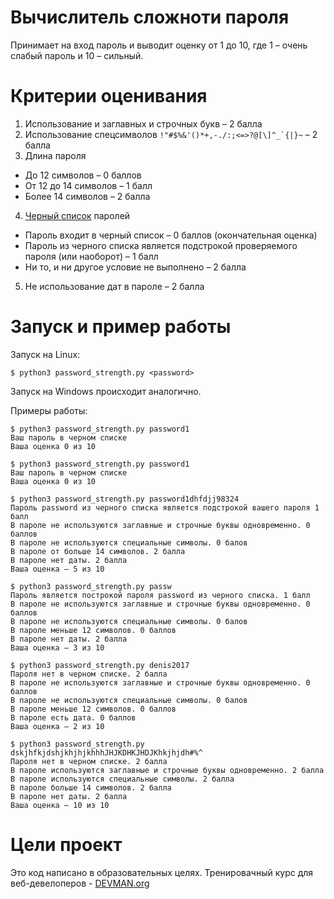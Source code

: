 # Вычислитель сложноти пароля

Принимает на вход пароль и выводит оценку от 1 до 10, где 1 – очень слабый пароль и 10 – сильный.

# Критерии оценивания

1. Использование и заглавных и строчных букв – 2 балла
2. Использование спецсимволов ``` !"#$%&'()*+,-./:;<=>?@[\]^_`{|}~ ``` – 2 балла
3. Длина пароля
  * До 12 символов – 0 баллов
  * От 12 до 14 символов – 1 балл
  * Более 14 символов – 2 балла
4. [Черный список](https://raw.githubusercontent.com/danielmiessler/SecLists/master/Passwords/10k_most_common.txt) паролей
  * Пароль входит в черный список – 0 баллов (окончательная оценка)
  * Пароль из черного списка является подстрокой проверяемого пароля (или наоборот) – 1 балл
  * Ни то, и ни другое условие не выполнено – 2 балла
5. Не использование дат в пароле – 2 балла

# Запуск и пример работы

Запуск на Linux:

```#!bash
$ python3 password_strength.py <password>
```
Запуск на Windows происходит аналогично.

Примеры работы:

```#!bash
$ python3 password_strength.py password1
Ваш пароль в черном списке
Ваша оценка 0 из 10
```

```#!bash
$ python3 password_strength.py password1
Ваш пароль в черном списке
Ваша оценка 0 из 10
```

```#!bash
$ python3 password_strength.py password1dhfdjj98324
Пароль password из черного списка является подстрокой вашего пароля 1 балл
В пароле не используются заглавные и строчные буквы одновременно. 0 баллов
В пароле не используются специальные символы. 0 балов
В пароле от больше 14 символов. 2 балла
В пароле нет даты. 2 балла
Ваша оценка – 5 из 10
```

```#!bash
$ python3 password_strength.py passw
Пароль является построкой пароля password из черного списка. 1 балл
В пароле не используются заглавные и строчные буквы одновременно. 0 баллов
В пароле не используются специальные символы. 0 балов
В пароле меньше 12 символов. 0 баллов
В пароле нет даты. 2 балла
Ваша оценка – 3 из 10
```

```#!bash
$ python3 password_strength.py denis2017
Пароля нет в черном списке. 2 балла
В пароле не используются заглавные и строчные буквы одновременно. 0 баллов
В пароле не используются специальные символы. 0 балов
В пароле меньше 12 символов. 0 баллов
В пароле есть дата. 0 баллов
Ваша оценка – 2 из 10
```

```#!bash
$ python3 password_strength.py dskjhfkjdshjkhjhjkhhhJHJKDHKJHDJKhkjhjdh#%^
Пароля нет в черном списке. 2 балла
В пароле используются заглавные и строчные буквы одновременно. 2 балла
В пароле используются специальные символы. 2 балла
В пароле больше 14 символов. 2 балла
В пароле нет даты. 2 балла
Ваша оценка – 10 из 10
```

# Цели проект

Это код написано в образовательных целях. Тренировачный курс для веб-девелоперов - [DEVMAN.org](https://devman.org)
